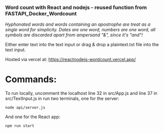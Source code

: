 ### **Word count with React and nodejs - reused function from FASTAPI_Docker_Wordcount**

_Hyphonated words and words containing an apostrophe are treat as a single word for simplicity._
_Dates are one word, numbers are one word, all symbols are discarded apart from ampersand "&", since it's "and"!_

Either enter text into the text input or drag & drop a plaintext.txt file into the text input.

Hosted via vercel at: https://reactnodejs-wordcount.vercel.app/

# Commands:
To run locally, uncomment the localhost line 32 in src/App.js and line 37 in src/TextInput.js in  run two terminals, one for the server:
```
node api/server.js
```

And one for the React app:
```
npm run start
```
